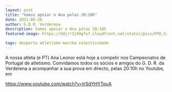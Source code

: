 ```yaml
---
layout: post
title: "Vamos apoiar a Ana pelas 20:10h"
date: 2021-06-26
author: G.D.R. Verderena
description: Vamos apoiar a Ana pelas 20:10h
featured-image: https://ddjrr3j94g7u7.cloudfront.net/static/pics/FPA_Competicoes_CPortugal_Maia_FPA_2021rev_QYvCiLr_jZ50BmA_Ui954et.png

tags: desporto atletismo marcha colectividade
---
```


A nossa atleta (e PT) Ana Leonor está hoje a competir nos Campeonatos de Portugal de atletismo.
Convidamos todos os sócios e amigos do G. D. R. da Verderena a acompanhar a sua prova em directo, pelas 20:10h no Youtube, em

https://www.youtube.com/watch?v=trSdYHYTquA

